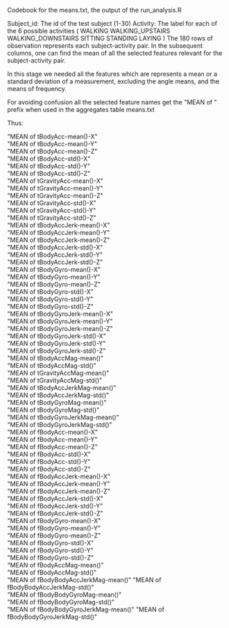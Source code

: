 Codebook for the means.txt, the output of the run_analysis.R

Subject_id: The id of the test subject (1-30)
Activity: The  label for each of the 6 possible activities
  (
  WALKING
  WALKING_UPSTAIRS
  WALKING_DOWNSTAIRS
  SITTING
  STANDING
  LAYING
  )
The 180 rows of observation represents each subject-activity pair. 
In the subsequent columns, one can find the mean of all the selected features relevant for the subject-activity pair.
 
 In this stage we needed all the features  which are represents  a mean or a standard deviation of a measurement, 
 excluding the angle means, and the means of frequency.

For avoiding confusion all the selected feature names  get the "MEAN of " prefix when used in the aggregates table means.txt
 
 Thus: 
                            
"MEAN of tBodyAcc-mean()-X"          
"MEAN of tBodyAcc-mean()-Y"          
"MEAN of tBodyAcc-mean()-Z"          
"MEAN of tBodyAcc-std()-X"           
"MEAN of tBodyAcc-std()-Y"           
"MEAN of tBodyAcc-std()-Z"           
"MEAN of tGravityAcc-mean()-X"       
"MEAN of tGravityAcc-mean()-Y"       
"MEAN of tGravityAcc-mean()-Z"       
"MEAN of tGravityAcc-std()-X"        
"MEAN of tGravityAcc-std()-Y"        
"MEAN of tGravityAcc-std()-Z"        
"MEAN of tBodyAccJerk-mean()-X"      
"MEAN of tBodyAccJerk-mean()-Y"      
"MEAN of tBodyAccJerk-mean()-Z"      
"MEAN of tBodyAccJerk-std()-X"       
"MEAN of tBodyAccJerk-std()-Y"       
"MEAN of tBodyAccJerk-std()-Z"       
"MEAN of tBodyGyro-mean()-X"         
"MEAN of tBodyGyro-mean()-Y"         
"MEAN of tBodyGyro-mean()-Z"         
"MEAN of tBodyGyro-std()-X"          
"MEAN of tBodyGyro-std()-Y"          
"MEAN of tBodyGyro-std()-Z"          
"MEAN of tBodyGyroJerk-mean()-X"     
"MEAN of tBodyGyroJerk-mean()-Y"     
"MEAN of tBodyGyroJerk-mean()-Z"     
"MEAN of tBodyGyroJerk-std()-X"      
"MEAN of tBodyGyroJerk-std()-Y"      
"MEAN of tBodyGyroJerk-std()-Z"      
"MEAN of tBodyAccMag-mean()"         
"MEAN of tBodyAccMag-std()"          
"MEAN of tGravityAccMag-mean()"      
"MEAN of tGravityAccMag-std()"       
"MEAN of tBodyAccJerkMag-mean()"     
"MEAN of tBodyAccJerkMag-std()"      
"MEAN of tBodyGyroMag-mean()"        
"MEAN of tBodyGyroMag-std()"         
"MEAN of tBodyGyroJerkMag-mean()"    
"MEAN of tBodyGyroJerkMag-std()"     
"MEAN of fBodyAcc-mean()-X"          
"MEAN of fBodyAcc-mean()-Y"          
"MEAN of fBodyAcc-mean()-Z"          
"MEAN of fBodyAcc-std()-X"           
"MEAN of fBodyAcc-std()-Y"           
"MEAN of fBodyAcc-std()-Z"           
"MEAN of fBodyAccJerk-mean()-X"      
"MEAN of fBodyAccJerk-mean()-Y"      
"MEAN of fBodyAccJerk-mean()-Z"      
"MEAN of fBodyAccJerk-std()-X"       
"MEAN of fBodyAccJerk-std()-Y"       
"MEAN of fBodyAccJerk-std()-Z"       
"MEAN of fBodyGyro-mean()-X"         
"MEAN of fBodyGyro-mean()-Y"         
"MEAN of fBodyGyro-mean()-Z"         
"MEAN of fBodyGyro-std()-X"          
"MEAN of fBodyGyro-std()-Y"          
"MEAN of fBodyGyro-std()-Z"          
"MEAN of fBodyAccMag-mean()"         
"MEAN of fBodyAccMag-std()"          
"MEAN of fBodyBodyAccJerkMag-mean()" 
"MEAN of fBodyBodyAccJerkMag-std()"  
"MEAN of fBodyBodyGyroMag-mean()"    
"MEAN of fBodyBodyGyroMag-std()"     
"MEAN of fBodyBodyGyroJerkMag-mean()"
"MEAN of fBodyBodyGyroJerkMag-std()"
